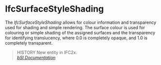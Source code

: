 IfcSurfaceStyleShading
======================
The _IfcSurfaceStyleShading_ allows for colour information and transparency
used for shading and simple rendering. The surface colour is used for
colouring or simple shading of the assigned surfaces and the transparency for
identifying translucency, where 0.0 is completely opaque, and 1.0 is
completely transparent.  
  
> HISTORY  New entity in IFC2x.  
[ _bSI
Documentation_](https://standards.buildingsmart.org/IFC/DEV/IFC4_2/FINAL/HTML/schema/ifcpresentationappearanceresource/lexical/ifcsurfacestyleshading.htm)


